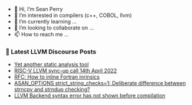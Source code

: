 - 👋 Hi, I’m Sean Perry
- 👀 I’m interested in compilers (c++, COBOL, llvm)
- 🌱 I’m currently learning ...
- 💞️ I’m looking to collaborate on ...
- 📫 How to reach me ...

<!---
s66perry/s66perry is a ✨ special ✨ repository because its `README.md` (this file) appears on your GitHub profile.
You can click the Preview link to take a look at your changes.
--->
### 📕 Latest LLVM Discourse Posts

<!-- DISCOURSE-LLVM:START -->
- [Yet another static analysis tool](https://discourse.llvm.org/t/yet-another-static-analysis-tool/61765#post_1)
- [RISC-V LLVM sync-up call 14th April 2022](https://discourse.llvm.org/t/risc-v-llvm-sync-up-call-14th-april-2022/61764#post_1)
- [RFC: How to inline Fortran inrinsics](https://discourse.llvm.org/t/rfc-how-to-inline-fortran-inrinsics/61761#post_1)
- [ASAN_OPTIONS strict_string_checks=1: Deliberate difference between strncpy and strndup checking?](https://discourse.llvm.org/t/asan-options-strict-string-checks-1-deliberate-difference-between-strncpy-and-strndup-checking/61350#post_3)
- [LLVM Backend syntax error has not shown before compilation](https://discourse.llvm.org/t/llvm-backend-syntax-error-has-not-shown-before-compilation/61755#post_3)
<!-- DISCOURSE-LLVM:END -->
